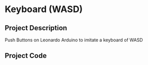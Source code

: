 # Keyboard (WASD)
## Project Description
Push Buttons on Leonardo Arduino to imitate a keyboard of WASD

## Project Code
